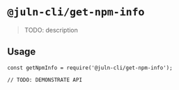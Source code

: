 # `@juln-cli/get-npm-info`

> TODO: description

## Usage

```
const getNpmInfo = require('@juln-cli/get-npm-info');

// TODO: DEMONSTRATE API
```
